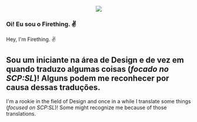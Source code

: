 <p align="center">
   <img src="https://capsule-render.vercel.app/api?type=venom&height=300&color=ff0000&text=Firething&fontColor=ffffff" />
</p>

### Oi! Eu sou o Firething. ✌️
Hey, I'm Firething. ✌️

## Sou um iniciante na área de Design e de vez em quando traduzo algumas coisas (*focado no SCP:SL*)! Alguns podem me reconhecer por causa dessas traduções. 
I'm a rookie in the field of Design and once in a while I translate some things (*focused on SCP:SL*)! Some might recognize me because of those translations.
